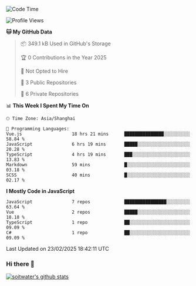 <!--START_SECTION:waka-->
![Code Time](http://img.shields.io/badge/Code%20Time-4%2C650%20hrs%2036%20mins-blue)

![Profile Views](http://img.shields.io/badge/Profile%20Views-0-blue)

**🐱 My GitHub Data** 

> 📦 349.1 kB Used in GitHub's Storage 
 > 
> 🏆 0 Contributions in the Year 2025
 > 
> 🚫 Not Opted to Hire
 > 
> 📜 3 Public Repositories 
 > 
> 🔑 6 Private Repositories 
 > 
📊 **This Week I Spent My Time On** 

```text
🕑︎ Time Zone: Asia/Shanghai

💬 Programming Languages: 
Vue.js                   18 hrs 21 mins      ███████████████░░░░░░░░░░   58.84 % 
JavaScript               6 hrs 19 mins       █████░░░░░░░░░░░░░░░░░░░░   20.28 % 
TypeScript               4 hrs 19 mins       ███░░░░░░░░░░░░░░░░░░░░░░   13.83 % 
Markdown                 59 mins             █░░░░░░░░░░░░░░░░░░░░░░░░   03.18 % 
SCSS                     40 mins             █░░░░░░░░░░░░░░░░░░░░░░░░   02.17 % 
```

**I Mostly Code in JavaScript** 

```text
JavaScript               7 repos             ████████████████░░░░░░░░░   63.64 % 
Vue                      2 repos             █████░░░░░░░░░░░░░░░░░░░░   18.18 % 
TypeScript               1 repo              ██░░░░░░░░░░░░░░░░░░░░░░░   09.09 % 
C#                       1 repo              ██░░░░░░░░░░░░░░░░░░░░░░░   09.09 % 
```




 Last Updated on 23/02/2025 18:42:11 UTC
<!--END_SECTION:waka-->

### Hi there 👋
[![soitwater's github stats](https://github-readme-stats.vercel.app/api?username=soitwater)](https://github.com/soitwater/github-readme-stats)
